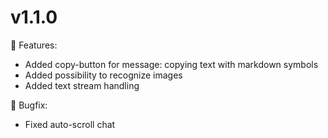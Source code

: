 # v1.1.0

💎 Features:

- Added copy-button for message: copying text with markdown symbols
- Added possibility to recognize images
- Added text stream handling

🐛 Bugfix:

- Fixed auto-scroll chat
